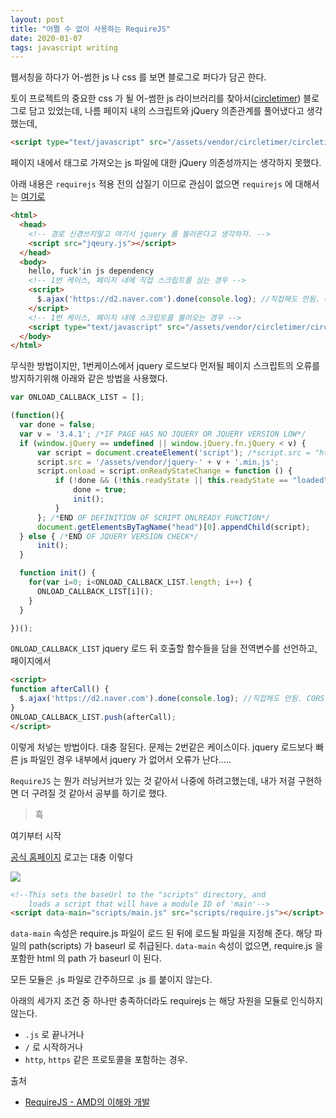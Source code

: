```yaml
---
layout: post
title: "어쩔 수 없이 사용하는 RequireJS"
date: 2020-01-07
tags: javascript writing
---
```


<script>
require(['init'], (init) => {
  require(['jquery', 'util'], ($, util) => {
    console.log('jquery version -> ' + $.fn.jquery);
    console.log('gen id from util module -> ' + util.genID());
  });
});
</script>

웹서칭을 하다가 어-썸한 js 나 css 를 보면 블로그로 퍼다가 담곤 한다.

토이 프로젝트의 중요한 css 가 될 어-썸한 js 라이브러리를 찾아서([circletimer](https://github.com/abejfehr/circletimer)) 블로그로 담고 있었는데, 나름 페이지 내의 스크립트와 jQuery 의존관계를 풀어냈다고 생각했는데,
``` html
<script type="text/javascript" src="/assets/vendor/circletimer/circletimer.min.js"></script>
```

페이지 내에서 태그로 가져오는 js 파일에 대한 jQuery 의존성까지는 생각하지 못했다.

아래 내용은 `requirejs` 적용 전의 삽질기 이므로 관심이 없으면 `requirejs` 에 대해서는 <a href="#start">여기로</a>

``` html
<html>
  <head>
    <!-- 경로 신경쓰지말고 여기서 jquery 를 불러온다고 생각하자. -->
    <script src="jqeury.js"></script>
  </head>
  <body>
    hello, fuck'in js dependency
    <!-- 1번 케이스, 페이지 내에 직접 스크립트를 심는 경우 -->
    <script>
      $.ajax('https://d2.naver.com').done(console.log); //직접해도 안됨. CORS 정책부터 해결. 본인은 d2.naver.com 페이지에서 수행함.
    </script>
    <!-- 1번 케이스, 페이지 내에 스크립트를 불러오는 경우 -->
    <script type="text/javascript" src="/assets/vendor/circletimer/circletimer.min.js"></script>
  </body>
</html>
```

무식한 방법이지만, 1번케이스에서 jquery 로드보다 먼저될 페이지 스크립트의 오류를 방지하기위해 아래와 같은 방법을 사용했다.

``` javascript
var ONLOAD_CALLBACK_LIST = [];

(function(){
  var done = false;
  var v = '3.4.1'; /*IF PAGE HAS NO JQUERY OR JQUERY VERSION LOW*/
  if (window.jQuery == undefined || window.jQuery.fn.jQuery < v) {
      var script = document.createElement('script'); /*script.src = "http://ajax.googleapis.com/ajax/libs/jquery/" + v + "/jquery.min.js";*/
      script.src = '/assets/vendor/jquery-' + v + '.min.js';
      script.onload = script.onReadyStateChange = function () {
          if (!done && (!this.readyState || this.readyState == "loaded" || this.readyState == "complete")) {
              done = true;
              init();
          }
      }; /*END OF DEFINITION OF SCRIPT ONLREADY FUNCTION*/
      document.getElementsByTagName("head")[0].appendChild(script);
  } else { /*END OF JQUERY VERSION CHECK*/
      init();
  }

  function init() {
    for(var i=0; i<ONLOAD_CALLBACK_LIST.length; i++) {
      ONLOAD_CALLBACK_LIST[i]();
    }
  }

})();
```

`ONLOAD_CALLBACK_LIST` jquery 로드 뒤 호출할 함수들을 담을 전역변수를 선언하고, 페이지에서

``` html
<script>
function afterCall() {
  $.ajax('https://d2.naver.com').done(console.log); //직접해도 안됨. CORS 정책부터 해결. 본인은 d2.naver.com 페이지에서 수행함.
}
ONLOAD_CALLBACK_LIST.push(afterCall);
</script>
```

이렇게 처넣는 방법이다. 대충 잘된다. 문제는 2번같은 케이스이다.
jquery 로드보다 빠른 js 파일인 경우 내부에서 jquery 가 없어서 오류가 난다.....

`RequireJS` 는 뭔가 러닝커브가 있는 것 같아서 나중에 하려고했는데, 내가 저걸 구현하면 더 구려질 것 같아서 공부를 하기로 했다.

> 흑

<a id="#start"> 여기부터 시작 </a>

[공식 홈페이지](https://requirejs.org/) 로고는 대충 이렇다

<img src='#' post-image-name='2020-01-07-javascript-requirejs.png'>

``` html
<!--This sets the baseUrl to the "scripts" directory, and
    loads a script that will have a module ID of 'main'-->
<script data-main="scripts/main.js" src="scripts/require.js"></script>
```
`data-main` 속성은 require.js 파일이 로드 된 뒤에 로드될 파일을 지정해 준다. 해당 파일의 path(scripts) 가 baseurl 로 취급된다. `data-main` 속성이 없으면, require.js 을 포함한 html 의 path 가 baseurl 이 된다.

모든 모듈은 .js 파일로 간주하므로 .js 를 붙이지 않는다.

아래의 세가지 조건 중 하나만 충족하더라도 requirejs 는 해당 자원을 모듈로 인식하지 않는다.

- `.js` 로 끝나거나
- `/` 로 시작하거나
- `http`, `https` 같은 프로토콜을 포함하는 경우.


출처
- [RequireJS - AMD의 이해와 개발](https://d2.naver.com/helloworld/591319)

